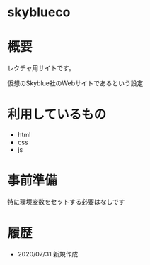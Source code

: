 # skyblueco

# 概要
レクチャ用サイトです。

仮想のSkyblue社のWebサイトであるという設定

# 利用しているもの
* html
* css
* js

# 事前準備
特に環境変数をセットする必要はなしです

# 履歴
* 2020/07/31 新規作成
